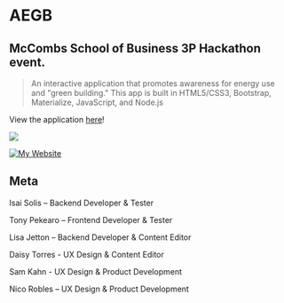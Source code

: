 # AEGB
## McCombs School of Business 3P Hackathon event.
> An interactive application that promotes awareness for energy use and "green building." This app is built in HTML5/CSS3, Bootstrap, Materialize, JavaScript, and Node.js

View the application [here](https://planethackathon.github.io/AEGB/)!

<a href="https://imgflip.com/gif/21wtxk"><img src="https://media.giphy.com/media/3o6Ztm25ikO467NGOk/giphy.gif"/></a>

[![My Website][websiteStatus]][websiteStatus]

## Meta

Isai Solis – Backend Developer & Tester

Tony Pekearo – Frontend Developer & Tester

Lisa Jetton – Backend Developer & Content Editor

Daisy Torres - UX Design & Content Editor

Sam Kahn - UX Design & Product Development

Nico Robles – UX Design & Product Development



<!-- Markdown link & img dfn's -->
[websiteStatus]: https://img.shields.io/website-up-down-green-red/http/shields.io.svg?label=my-website
